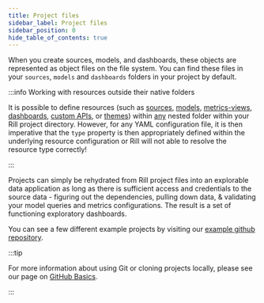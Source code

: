 ```yaml
---
title: Project files
sidebar_label: Project files
sidebar_position: 0
hide_table_of_contents: true
---
```


<!-- WARNING: There are links to this page in source code. If you move it, find and replace the links and consider adding a redirect in docusaurus.config.js. -->

When you create sources, models, and dashboards, these objects are represented as object files on the file system. You can find these files in your `sources`, `models` and `dashboards` folders in your project by default. 

:::info Working with resources outside their native folders

It is possible to define resources (such as [sources](sources.md), [models](models), [metrics-views](metrics-views.md), [dashboards](explore-dashboards.md), [custom APIs](apis.md), or [themes](themes.md)) within <u>any</u> nested folder within your Rill project directory. However, for any YAML configuration file, it is then imperative that the `type` property is then appropriately defined within the underlying resource configuration or Rill will not able to resolve the resource type correctly!

:::

Projects can simply be rehydrated from Rill project files into an explorable data application as long as there is sufficient access and credentials to the source data - figuring out the dependencies, pulling down data, & validating your model queries and metrics configurations. The result is a set of functioning exploratory dashboards.

You can see a few different example projects by visiting our [example github repository](https://github.com/rilldata/rill-examples).

:::tip

For more information about using Git or cloning projects locally, please see our page on [GitHub Basics](/deploy/deploy-dashboard/github-101).

:::
